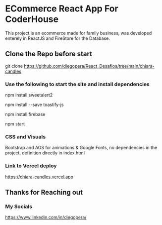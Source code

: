# ECommerce React App For CoderHouse

This project is an ecommerce made for family business, was developed enterely in ReactJS and FireStore for the Database.

## Clone the Repo before start

git clone https://github.com/diegopera/React_Desafios/tree/main/chiara-candles

### Use the following to start the site and install dependencies

npm install sweetalert2

npm install --save toastify-js

npm install firebase

npm start

### CSS and Visuals

Bootstrap and AOS for animations & Google Fonts, no dependencies in the project, definition directly in index.html

### Link to Vercel deploy

https://chiara-candles.vercel.app

## Thanks for Reaching out

### My Socials

https://www.linkedin.com/in/diegopera/